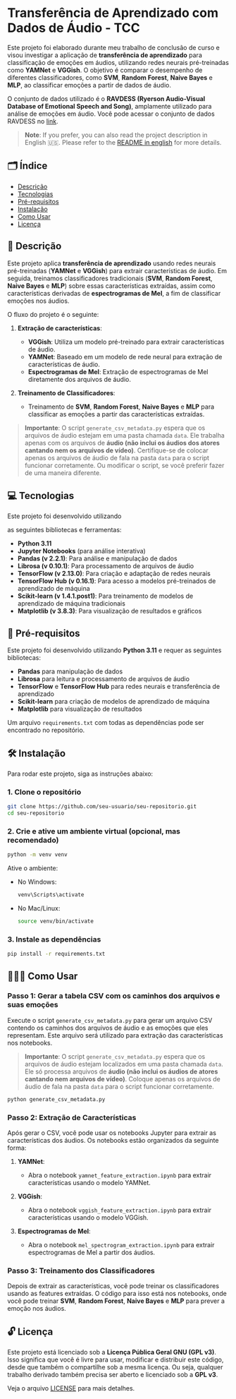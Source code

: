 # Transferência de Aprendizado com Dados de Áudio - TCC

Este projeto foi elaborado durante meu trabalho de conclusão de curso e visou investigar a aplicação de **transferência de aprendizado** para classificação de emoções em áudios, utilizando redes neurais pré-treinadas como **YAMNet** e **VGGish**. O objetivo é comparar o desempenho de diferentes classificadores, como **SVM**, **Random Forest**, **Naive Bayes** e **MLP**, ao classificar emoções a partir de dados de áudio.

O conjunto de dados utilizado é o **RAVDESS (Ryerson Audio-Visual Database of Emotional Speech and Song)**, amplamente utilizado para análise de emoções em áudio. Você pode acessar o conjunto de dados RAVDESS no [link](https://zenodo.org/records/1188976).

> **Note**: If you prefer, you can also read the project description in English 🇺🇸. Please refer to the [README in english](readme.md) for more details.

## 🗂️ Índice

-   [Descrição](#descrição)
-   [Tecnologias](#tecnologias)
-   [Pré-requisitos](#pré-requisitos)
-   [Instalação](#instalação)
-   [Como Usar](#como-usar)
-   [Licença](#licença)

## 📜 Descrição

Este projeto aplica **transferência de aprendizado** usando redes neurais pré-treinadas (**YAMNet** e **VGGish**) para extrair características de áudio. Em seguida, treinamos classificadores tradicionais (**SVM**, **Random Forest**, **Naive Bayes** e **MLP**) sobre essas características extraídas, assim como características derivadas de **espectrogramas de Mel**, a fim de classificar emoções nos áudios.

O fluxo do projeto é o seguinte:

1. **Extração de características**:

    - **VGGish**: Utiliza um modelo pré-treinado para extrair características de áudio.
    - **YAMNet**: Baseado em um modelo de rede neural para extração de características de áudio.
    - **Espectrogramas de Mel**: Extração de espectrogramas de Mel diretamente dos arquivos de áudio.

2. **Treinamento de Classificadores**:
    - Treinamento de **SVM**, **Random Forest**, **Naive Bayes** e **MLP** para classificar as emoções a partir das características extraídas.

> **Importante**: O script `generate_csv_metadata.py` espera que os arquivos de áudio estejam em uma pasta chamada `data`. Ele trabalha apenas com os arquivos de **áudio (não inclui os áudios dos atores cantando nem os arquivos de vídeo)**. Certifique-se de colocar apenas os arquivos de áudio de fala na pasta `data` para o script funcionar corretamente. Ou modificar o script, se você preferir fazer de uma maneira diferente.

## 💻 Tecnologias

Este projeto foi desenvolvido utilizando

as seguintes bibliotecas e ferramentas:

-   **Python 3.11**
-   **Jupyter Notebooks** (para análise interativa)
-   **Pandas (v 2.2.1)**: Para análise e manipulação de dados
-   **Librosa (v 0.10.1)**: Para processamento de arquivos de áudio
-   **TensorFlow (v 2.13.0)**: Para criação e adaptação de redes neurais
-   **TensorFlow Hub (v 0.16.1)**: Para acesso a modelos pré-treinados de aprendizado de máquina
-   **Scikit-learn (v 1.4.1.post1)**: Para treinamento de modelos de aprendizado de máquina tradicionais
-   **Matplotlib (v 3.8.3)**: Para visualização de resultados e gráficos

## 📌 Pré-requisitos

Este projeto foi desenvolvido utilizando **Python 3.11** e requer as seguintes bibliotecas:

-   **Pandas** para manipulação de dados
-   **Librosa** para leitura e processamento de arquivos de áudio
-   **TensorFlow** e **TensorFlow Hub** para redes neurais e transferência de aprendizado
-   **Scikit-learn** para criação de modelos de aprendizado de máquina
-   **Matplotlib** para visualização de resultados

Um arquivo `requirements.txt` com todas as dependências pode ser encontrado no repositório.

## 🛠️ Instalação

Para rodar este projeto, siga as instruções abaixo:

### 1. Clone o repositório

```bash
git clone https://github.com/seu-usuario/seu-repositorio.git
cd seu-repositorio
```

### 2. Crie e ative um ambiente virtual (opcional, mas recomendado)

```bash
python -m venv venv
```

Ative o ambiente:

-   No Windows:

    ```bash
    venv\Scripts\activate
    ```

-   No Mac/Linux:
    ```bash
    source venv/bin/activate
    ```

### 3. Instale as dependências

```bash
pip install -r requirements.txt
```

## 🧑🏽‍💻 Como Usar

### Passo 1: Gerar a tabela CSV com os caminhos dos arquivos e suas emoções

Execute o script `generate_csv_metadata.py` para gerar um arquivo CSV contendo os caminhos dos arquivos de áudio e as emoções que eles representam. Este arquivo será utilizado para extração das características nos notebooks.

> **Importante**: O script `generate_csv_metadata.py` espera que os arquivos de áudio estejam localizados em uma pasta chamada `data`. Ele só processa arquivos de **áudio (não inclui os áudios de atores cantando nem arquivos de vídeo)**. Coloque apenas os arquivos de áudio de fala na pasta `data` para o script funcionar corretamente.

```bash
python generate_csv_metadata.py
```

### Passo 2: Extração de Características

Após gerar o CSV, você pode usar os notebooks Jupyter para extrair as características dos áudios. Os notebooks estão organizados da seguinte forma:

1. **YAMNet**:

    - Abra o notebook `yamnet_feature_extraction.ipynb` para extrair características usando o modelo YAMNet.

2. **VGGish**:

    - Abra o notebook `vggish_feature_extraction.ipynb` para extrair características usando o modelo VGGish.

3. **Espectrogramas de Mel**:
    - Abra o notebook `mel_spectrogram_extraction.ipynb` para extrair espectrogramas de Mel a partir dos áudios.

### Passo 3: Treinamento dos Classificadores

Depois de extrair as características, você pode treinar os classificadores usando as features extraídas. O código para isso está nos notebooks, onde você pode treinar **SVM**, **Random Forest**, **Naive Bayes** e **MLP** para prever a emoção nos áudios.

## 🔓 Licença

Este projeto está licenciado sob a **Licença Pública Geral GNU (GPL v3)**. Isso significa que você é livre para usar, modificar e distribuir este código, desde que também o compartilhe sob a mesma licença. Ou seja, qualquer trabalho derivado também precisa ser aberto e licenciado sob a **GPL v3**.

Veja o arquivo [LICENSE](LICENSE) para mais detalhes.
